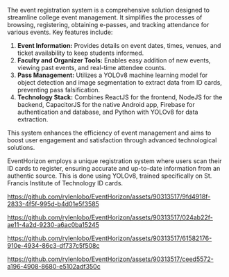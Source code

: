 The event registration system is a comprehensive solution designed to streamline college event management. It simplifies the processes of browsing, registering, obtaining e-passes, and tracking attendance for various events. Key features include:

1. **Event Information:** Provides details on event dates, times, venues, and ticket availability to keep students informed.
2. **Faculty and Organizer Tools:** Enables easy addition of new events, viewing past events, and real-time attendee counts.
3. **Pass Management:** Utilizes a YOLOv8 machine learning model for object detection and image segmentation to extract data from ID cards, preventing pass falsification.
4. **Technology Stack:** Combines ReactJS for the frontend, NodeJS for the backend, CapacitorJS for the native Android app, Firebase for authentication and database, and Python with YOLOv8 for data extraction.

This system enhances the efficiency of event management and aims to boost user engagement and satisfaction through advanced technological solutions.



EventHorizon employs a unique registration system where users scan their ID cards to register, ensuring accurate and up-to-date information from an authentic source. This is done using YOLOv8, trained specifically on St. Francis Institute of Technology ID cards.

https://github.com/rylenlobo/EventHorizon/assets/90313517/9fd4918f-2833-4f5f-995d-b4d01e5f3585



https://github.com/rylenlobo/EventHorizon/assets/90313517/024ab22f-ae11-4a2d-9230-a6ac0ba15245



https://github.com/rylenlobo/EventHorizon/assets/90313517/61582176-910e-4934-86c3-df737c5f508c



https://github.com/rylenlobo/EventHorizon/assets/90313517/ceed5572-a196-4908-8680-e5102adf350c

